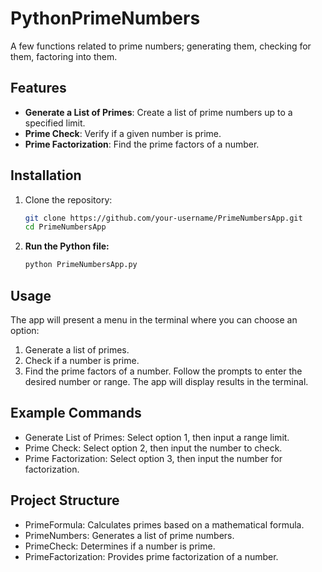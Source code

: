 # PythonPrimeNumbers
A few functions related to prime numbers; generating them, checking for them, factoring into them.

## Features

- **Generate a List of Primes**: Create a list of prime numbers up to a specified limit.
- **Prime Check**: Verify if a given number is prime.
- **Prime Factorization**: Find the prime factors of a number.

## Installation

1. Clone the repository:
   ```bash
   git clone https://github.com/your-username/PrimeNumbersApp.git
   cd PrimeNumbersApp

2. **Run the Python file:**
   ```bash
   python PrimeNumbersApp.py

## Usage
The app will present a menu in the terminal where you can choose an option:

1. Generate a list of primes.
2. Check if a number is prime.
3. Find the prime factors of a number.
Follow the prompts to enter the desired number or range. The app will display results in the terminal.

## Example Commands
- Generate List of Primes: Select option 1, then input a range limit.
- Prime Check: Select option 2, then input the number to check.
- Prime Factorization: Select option 3, then input the number for factorization.

## Project Structure
- PrimeFormula: Calculates primes based on a mathematical formula.
- PrimeNumbers: Generates a list of prime numbers.
- PrimeCheck: Determines if a number is prime.
- PrimeFactorization: Provides prime factorization of a number.
